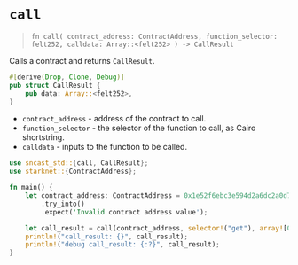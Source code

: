 # `call`

> `fn call(
    contract_address: ContractAddress, function_selector: felt252, calldata: Array::<felt252>
) -> CallResult`

Calls a contract and returns `CallResult`.

```rust
#[derive(Drop, Clone, Debug)]
pub struct CallResult {
    pub data: Array::<felt252>,
}
```

- `contract_address` - address of the contract to call.
- `function_selector` - the selector of the function to call, as Cairo shortstring.
- `calldata` - inputs to the function to be called.

```rust
use sncast_std::{call, CallResult};
use starknet::{ContractAddress};

fn main() {
    let contract_address: ContractAddress = 0x1e52f6ebc3e594d2a6dc2a0d7d193cb50144cfdfb7fdd9519135c29b67e427
        .try_into()
        .expect('Invalid contract address value');

    let call_result = call(contract_address, selector!("get"), array![0x1]);
    println!("call_result: {}", call_result);
    println!("debug call_result: {:?}", call_result);
}
```
